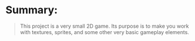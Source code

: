 # Summary:
> This project is a very small 2D game.
Its purpose is to make you work with textures, sprites,
and some other very basic gameplay elements.
